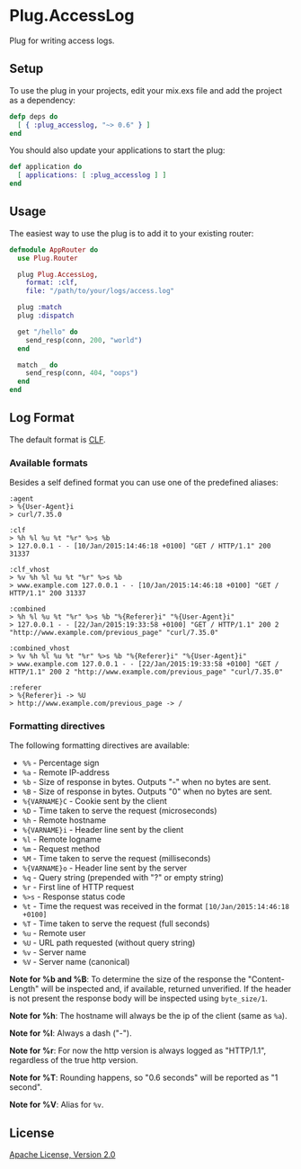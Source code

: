 # Plug.AccessLog

Plug for writing access logs.


## Setup

To use the plug in your projects, edit your mix.exs file and add the project
as a dependency:

```elixir
defp deps do
  [ { :plug_accesslog, "~> 0.6" } ]
end
```

You should also update your applications to start the plug:

```elixir
def application do
  [ applications: [ :plug_accesslog ] ]
end
```


## Usage

The easiest way to use the plug is to add it to your existing router:

```elixir
defmodule AppRouter do
  use Plug.Router

  plug Plug.AccessLog,
    format: :clf,
    file: "/path/to/your/logs/access.log"

  plug :match
  plug :dispatch

  get "/hello" do
    send_resp(conn, 200, "world")
  end

  match _ do
    send_resp(conn, 404, "oops")
  end
end
```


## Log Format

The default format is [CLF](http://en.wikipedia.org/wiki/Common_Log_Format).

### Available formats

Besides a self defined format you can use one of the predefined aliases:

```
:agent
> %{User-Agent}i
> curl/7.35.0

:clf
> %h %l %u %t "%r" %>s %b
> 127.0.0.1 - - [10/Jan/2015:14:46:18 +0100] "GET / HTTP/1.1" 200 31337

:clf_vhost
> %v %h %l %u %t "%r" %>s %b
> www.example.com 127.0.0.1 - - [10/Jan/2015:14:46:18 +0100] "GET / HTTP/1.1" 200 31337

:combined
> %h %l %u %t "%r" %>s %b "%{Referer}i" "%{User-Agent}i"
> 127.0.0.1 - - [22/Jan/2015:19:33:58 +0100] "GET / HTTP/1.1" 200 2 "http://www.example.com/previous_page" "curl/7.35.0"

:combined_vhost
> %v %h %l %u %t "%r" %>s %b "%{Referer}i" "%{User-Agent}i"
> www.example.com 127.0.0.1 - - [22/Jan/2015:19:33:58 +0100] "GET / HTTP/1.1" 200 2 "http://www.example.com/previous_page" "curl/7.35.0"

:referer
> %{Referer}i -> %U
> http://www.example.com/previous_page -> /
```

### Formatting directives

The following formatting directives are available:

- `%%` - Percentage sign
- `%a` - Remote IP-address
- `%b` - Size of response in bytes. Outputs "-" when no bytes are sent.
- `%B` - Size of response in bytes. Outputs "0" when no bytes are sent.
- `%{VARNAME}C` - Cookie sent by the client
- `%D` - Time taken to serve the request (microseconds)
- `%h` - Remote hostname
- `%{VARNAME}i` - Header line sent by the client
- `%l` - Remote logname
- `%m` - Request method
- `%M` - Time taken to serve the request (milliseconds)
- `%{VARNAME}o` - Header line sent by the server
- `%q` - Query string (prepended with "?" or empty string)
- `%r` - First line of HTTP request
- `%>s` - Response status code
- `%t` - Time the request was received in the format `[10/Jan/2015:14:46:18 +0100]`
- `%T` - Time taken to serve the request (full seconds)
- `%u` - Remote user
- `%U` - URL path requested (without query string)
- `%v` - Server name
- `%V` - Server name (canonical)

**Note for %b and %B**: To determine the size of the response the
"Content-Length" will be inspected and, if available, returned
unverified. If the header is not present the response body will be
inspected using `byte_size/1`.

**Note for %h**: The hostname will always be the ip of the client (same as `%a`).

**Note for %l**: Always a dash ("-").

**Note for %r**: For now the http version is always logged as "HTTP/1.1",
regardless of the true http version.

**Note for %T**: Rounding happens, so "0.6 seconds" will be reported as "1 second".

**Note for %V**: Alias for `%v`.

## License

[Apache License, Version 2.0](http://www.apache.org/licenses/LICENSE-2.0)

